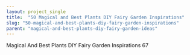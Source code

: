 ```yaml
---
layout: project_single
title:  "50 Magical and Best Plants DIY Fairy Garden Inspirations"
slug: "50-magical-and-best-plants-diy-fairy-garden-inspirations"
parent: "magical-and-best-plants-diy-fairy-garden-ideas"
---
```

Magical And Best Plants DIY Fairy Garden Inspirations 67